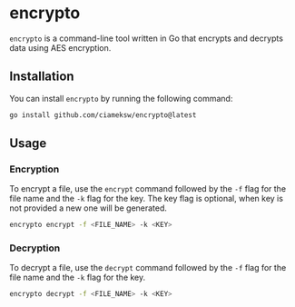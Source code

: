 # encrypto

`encrypto` is a command-line tool written in Go that encrypts and decrypts data using AES encryption.

## Installation

You can install `encrypto` by running the following command:

```bash
go install github.com/ciameksw/encrypto@latest
```

## Usage

### Encryption

To encrypt a file, use the `encrypt` command followed by the `-f` flag for the file name and the `-k` flag for the key. 
The key flag is optional, when key is not provided a new one will be generated.

```bash
encrypto encrypt -f <FILE_NAME> -k <KEY>
```

### Decryption

To decrypt a file, use the `decrypt` command followed by the `-f` flag for the file name and the `-k` flag for the key.

```bash
encrypto decrypt -f <FILE_NAME> -k <KEY>
```

